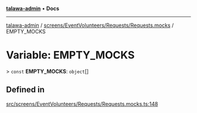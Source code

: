 [**talawa-admin**](../../../../../README.md) • **Docs**

***

[talawa-admin](../../../../../modules.md) / [screens/EventVolunteers/Requests/Requests.mocks](../README.md) / EMPTY\_MOCKS

# Variable: EMPTY\_MOCKS

\> `const` **EMPTY\_MOCKS**: `object`[]

## Defined in

[src/screens/EventVolunteers/Requests/Requests.mocks.ts:148](https://github.com/PalisadoesFoundation/talawa-admin/blob/ec91a82db6f7a7a061fbb4ea9639f2bff335faa5/src/screens/EventVolunteers/Requests/Requests.mocks.ts#L148)
